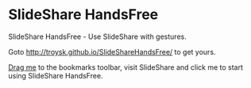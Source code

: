 SlideShare HandsFree
===================

SlideShare HandsFree - Use SlideShare with gestures.

Goto http://troysk.github.io/SlideShareHandsFree/ to get yours.

<a href="javascript:(function() {function calibrate() {wasdown = {x: down.x, y: down.y, d: down.d }; } function handledown() {avg = 0.9 * avg + 0.1 * down.d; var davg = down.d - avg, good = davg > brightthresh; switch (state) {case 0: if (good) {state = 1; calibrate(); } break; case 2: if (!good) {state = 0; } break; case 1: var dx = down.x - wasdown.x, dy = down.y - wasdown.y; var dirx = Math.abs(dy) < Math.abs(dx); if (dx < -movethresh && dirx) {console.log('right'); player.play(player.controller.currentPosition + 1); } else if (dx > movethresh && dirx) {console.log('left'); player.play(player.controller.currentPosition - 1); } if (dy > movethresh && !dirx) {if (davg > overthresh) {console.log('over up'); } else {console.log('up'); } } else if (dy < -movethresh && !dirx) {if (davg > overthresh) {console.log('over down'); } else {console.log('down'); } } state = 2; break; } } function test() {delt = _.createImageData(width, height); var totalx = 0, totaly = 0, totald = 0; var totaln = delt.width * delt.height, dscl = 0, pix = totaln * 4; if (last !== false) {while (pix) {var d = Math.abs(draw.data[pix] - last.data[pix]) + Math.abs(draw.data[pix + 1] - last.data[pix + 1]) + Math.abs(draw.data[pix + 2] - last.data[pix + 2]); if (d > thresh) {delt.data[pix] = 170; delt.data[pix + 1] = 255; delt.data[pix + 2] = delt.data[pix + 3] = 255; totald += 1; totalx += ((pix / 4) % width); totaly += (Math.floor((pix / 4) / delt.height)); } else {delt.data[pix] = delt.data[pix + 1] = delt.data[pix + 2] = 0; delt.data[pix + 3] = 0; } pix = pix - 4; } } if (totald) {down = {x: totalx / totald, y: totaly / totald, d: totald }; handledown(); } last = draw; c_.putImageData(delt, 0, 0); } function dump() {if (canvas.width != video.videoWidth) {width = Math.floor(video.videoWidth / compression); height = Math.floor(video.videoHeight / compression); canvas.width = ccanvas.width = width; canvas.height = ccanvas.height = height; } _.drawImage(video, width, 0, -width, height); draw = _.getImageData(0, 0, width, height); test(); } var compElement = document.createElement('canvas'); compElement.setAttribute('id', 'comp'); compElement.style.position = 'Fixed'; compElement.style.left = 0; compElement.style.top = 0; compElement.style.width = '100%'; compElement.style.height = '100%'; compElement.style.zIndex = 1000; compElement.style.display = 'none'; document.body.appendChild(compElement); var videoElement = document.createElement('video'); videoElement.setAttribute('id', 'video'); videoElement.setAttribute('autoplay', true); videoElement.style.width = '300px'; videoElement.style.display = 'none'; document.body.appendChild(videoElement); var canvasElement = document.createElement('canvas'); canvasElement.setAttribute('id', 'canvas'); canvasElement.style.width = '300px'; canvasElement.style.display = 'none'; document.body.appendChild(canvasElement); window.video = document.getElementById('video'); window.canvas = document.getElementById('canvas'); window._ = canvas.getContext('2d'); window.ccanvas = document.getElementById('comp'); window.c_ = ccanvas.getContext('2d'); window.compression = 5; window.width = height = 0; window.last = false; window.thresh = 150; window.down = false; window.wasdown = false; window.movethresh = 2; window.brightthresh = 300; window.overthresh = 1000; window.avg = 0; window.state = 0; navigator.webkitGetUserMedia({audio: true, video: true},function(stream) {s = stream; video.src = window.webkitURL.createObjectURL(stream); video.addEventListener('play', function() {setInterval(dump, 1000 / 25); }); }, function() {console.log('Breaking Bad!!!'); }); })();">Drag me</a> to the bookmarks toolbar, visit SlideShare and click me to start using SlideShare HandsFree.

